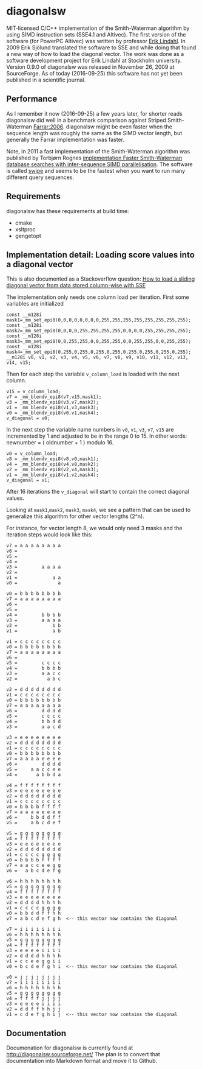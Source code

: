 # diagonalsw

MIT-licensed C/C++ implementation of the Smith-Waterman algorithm by using SIMD instruction sets (SSE4.1 and Altivec). The first version of the software (for PowerPC Altivec) was written by professor [Erik Lindahl](https://www.scilifelab.se/researchers/erik-lindahl/). In 2009 Erik Sjölund translated the software to SSE and while doing that found a new way of how to load the diagonal vector. The work was done as a software development project for Erik Lindahl at Stockholm university. Version 0.9.0 of diagonalsw was released in November 26, 2009 at SourceForge. As of today (2016-09-25) this software has not yet been published in a scientific journal.

## Performance

As I remember it now (2016-09-25) a few years later, for shorter reads diagonalsw did well in a benchmark comparison against
 Striped Smith-Waterman [Farrar:2006](http://bioinformatics.oxfordjournals.org/content/23/2/156.abstract). diagonalsw might be even faster when the
sequence length was roughly the same as the SIMD vector length, but generally the Farrar implementation was faster.

Note, in 2011 a fast implementation of the Smith-Waterman algorithm was published by Torbjørn Rognes [implementation Faster Smith-Waterman database searches with inter-sequence SIMD parallelisation](http://bmcbioinformatics.biomedcentral.com/articles/10.1186/1471-2105-12-221). The software is called [swipe](https://github.com/torognes/swipe) and seems to be the fastest when you want to run many different query sequences.

## Requirements

diagonalsw has these requirements at build time: 

- cmake
- xsltproc
- gengetopt

## Implementation detail: Loading score values into a diagonal vector 

This is also documented as a Stackoverflow question:
[How to load a sliding diagonal vector from data stored column-wise with SSE](http://stackoverflow.com/questions/15198011/how-to-load-a-sliding-diagonal-vector-from-data-stored-column-wise-withsse)

The implementation only needs one column load per iteration. First some variables are initialized


```
const __m128i mask1=_mm_set_epi8(0,0,0,0,0,0,0,0,255,255,255,255,255,255,255,255);
const __m128i mask2=_mm_set_epi8(0,0,0,0,255,255,255,255,0,0,0,0,255,255,255,255);
const __m128i mask3=_mm_set_epi8(0,0,255,255,0,0,255,255,0,0,255,255,0,0,255,255);
const __m128i mask4=_mm_set_epi8(0,255,0,255,0,255,0,255,0,255,0,255,0,255,0,255);
__m128i v0, v1, v2, v3, v4, v5, v6, v7, v8, v9, v10, v11, v12, v13, v14, v15;
```

Then for each step the variable `v_column_load` is loaded with the next column.

```
v15 = v_column_load;
v7 = _mm_blendv_epi8(v7,v15,mask1);
v3 = _mm_blendv_epi8(v3,v7,mask2);
v1 = _mm_blendv_epi8(v1,v3,mask3);
v0 = _mm_blendv_epi8(v0,v1,mask4);
v_diagonal = v0;
```


In the next step the variable name numbers in `v0`, `v1`, `v3`, `v7`, `v15` are incremented by 1 and adjusted to be in the range 0 to 15. In other words: newnumber = ( oldnumber + 1 ) modulo 16.


```
v0 = v_column_load;
v8 = _mm_blendv_epi8(v8,v0,mask1);
v4 = _mm_blendv_epi8(v4,v8,mask2);
v2 = _mm_blendv_epi8(v2,v4,mask3);
v1 = _mm_blendv_epi8(v1,v2,mask4);
v_diagonal = v1;
```

After 16 iterations the `v_diagonal` will start to contain the correct diagonal values. 

Looking at `mask1`,`mask2`, `mask3`, `mask4`, we see a pattern that can be used to generalize this algorithm for other vector lengths (2^n).

For instance, for vector length 8, we would only need 3 masks and the iteration steps would look like this:

```
v7 = a a a a a a a a
v6 =
v5 =
v4 =
v3 =         a a a a
v2 =
v1 =             a a
v0 =               a

v0 = b b b b b b b b
v7 = a a a a a a a a
v6 =
v5 =
v4 =         b b b b
v3 =         a a a a
v2 =             b b
v1 =             a b

v1 = c c c c c c c c
v0 = b b b b b b b b
v7 = a a a a a a a a
v6 =
v5 =         c c c c
v4 =         b b b b
v3 =         a a c c
v2 =           a b c

v2 = d d d d d d d d
v1 = c c c c c c c c
v0 = b b b b b b b b
v7 = a a a a a a a a
v6 =         d d d d
v5 =         c c c c
v4 =         b b d d
v3 =         a a c d

v3 = e e e e e e e e
v2 = d d d d d d d d
v1 = c c c c c c c c
v0 = b b b b b b b b
v7 = a a a a e e e e
v6 =         d d d d
v5 =     a a c c e e
v4 =       a b b d a

v4 = f f f f f f f f
v3 = e e e e e e e e
v2 = d d d d d d d d
v1 = c c c c c c c c
v0 = b b b b f f f f
v7 = a a a a e e e e
v6 =     b b d d f f
v5 =     a b c d e f

v5 = g g g g g g g g
v4 = f f f f f f f f
v3 = e e e e e e e e
v2 = d d d d d d d d
v1 = c c c c g g g g
v0 = b b b b f f f f
v7 = a a c c e e g g
v6 =   a b c d e f g

v6 = h h h h h h h h
v5 = g g g g g g g g
v4 = f f f f f f f f
v3 = e e e e e e e e
v2 = d d d d h h h h
v1 = c c c c g g g g
v0 = b b d d f f h h
v7 = a b c d e f g h  <-- this vector now contains the diagonal

v7 = i i i i i i i i
v6 = h h h h h h h h
v5 = g g g g g g g g
v4 = f f f f f f f f
v3 = e e e e i i i i
v2 = d d d d h h h h
v1 = c c e e g g i i
v0 = b c d e f g h i  <-- this vector now contains the diagonal

v0 = j j j j j j j j
v7 = i i i i i i i i
v6 = h h h h h h h h
v5 = g g g g g g g g
v4 = f f f f j j j j
v3 = e e e e i i i i
v2 = d d f f h h j j
v1 = c d e f g h i j  <-- this vector now contains the diagonal
```

## Documentation

Documenation for diagonalsw is currently found at http://diagonalsw.sourceforge.net/
The plan is to convert that documentation into Markdown format and move it to Github.